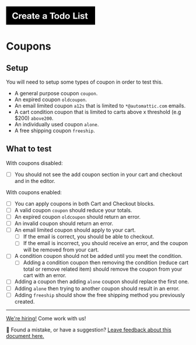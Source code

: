 [![Create Todo list](https://raw.githubusercontent.com/senadir/todo-my-markdown/master/public/github-button.svg?sanitize=true)](https://git-todo.netlify.app/create)

# Coupons

## Setup

You will need to setup some types of coupon in order to test this.

-   A general purpose coupon `coupon`.
-   An expired coupon `oldcoupon`.
-   An email limited coupon `a12s` that is limited to `*@automattic.com` emails.
-   A cart condition coupon that is limited to carts above x threshold (e.g \$200) `above200`.
-   An individually used coupon `alone`.
-   A free shipping coupon `freeship`.

## What to test

With coupons disabled: <!-- heading -->

-   [ ] You should not see the add coupon section in your cart and checkout and in the editor.

With coupons enabled: <!-- heading -->

-   [ ] You can apply coupons in both Cart and Checkout blocks.
-   [ ] A valid coupon `coupon` should reduce your totals.
-   [ ] An expired coupon `oldcoupon` should return an error.
-   [ ] An invalid coupon should return an error.
-   [ ] An email limited coupon should apply to your cart.
    -   [ ] If the email is correct, you should be able to checkout.
    -   [ ] If the email is incorrect, you should receive an error, and the coupon will be removed from your cart.
-   [ ] A condition coupon should not be added until you meet the condition.
    -   [ ] Adding a condition coupon then removing the condition (reduce cart total or remove related item) should remove the coupon from your cart with an error.
-   [ ] Adding a coupon then adding `alone` coupon should replace the first one.
-   [ ] Adding `alone` then trying to another coupon should result in an error.
-   [ ] Adding `freeship` should show the free shipping method you previously created.

<!-- FEEDBACK -->

---

[We're hiring!](https://woocommerce.com/careers/) Come work with us!

🐞 Found a mistake, or have a suggestion? [Leave feedback about this document here.](https://github.com/woocommerce/woocommerce-gutenberg-products-block/issues/new?assignees=&labels=type%3A+documentation&template=--doc-feedback.md&title=Feedback%20on%20./docs/testing/cart-checkout/coupons.md)

<!-- /FEEDBACK -->
